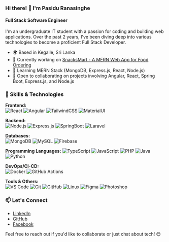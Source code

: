 ### Hi there! 👋 I'm Pasidu Ranasinghe

#### Full Stack Software Engineer

I'm an undergraduate IT student with a passion for coding and building web applications. Over the past 2 years, I've been diving deep into various technologies to become a proficient Full Stack Developer.

- 🌍 Based in Kegalle, Sri Lanka
- 🚀 Currently working on [SnacksMart - A MERN Web App for Food Ordering](https://github.com/PasiduRanasinghe/SnacksMart)
- 🧠 Learning MERN Stack (MongoDB, Express.js, React, Node.js)
- 🤝 Open to collaborating on projects involving Angular, React, Spring Boot, Express.js, and Node.js

### 🔧 Skills & Technologies

**Frontend:**  
![React](https://img.shields.io/badge/-React-61DAFB?logo=react&logoColor=white) ![Angular](https://img.shields.io/badge/-Angular-DD0031?logo=angular&logoColor=white)  ![TailwindCSS](https://img.shields.io/badge/-TailwindCSS-06B6D4?logo=tailwind-css&logoColor=white) ![MaterialUI](https://img.shields.io/badge/-MaterialUI-0081CB?logo=mui&logoColor=white)

**Backend:**  
![Node.js](https://img.shields.io/badge/-Node.js-339933?logo=node.js&logoColor=white) ![Express.js](https://img.shields.io/badge/-Express.js-000000?logo=express&logoColor=white) ![SpringBoot](https://img.shields.io/badge/-SpringBoot-6DB33F?logo=spring&logoColor=white) ![Laravel](https://img.shields.io/badge/-Laravel-FF2D20?logo=laravel&logoColor=white) 

**Databases:**  
![MongoDB](https://img.shields.io/badge/-MongoDB-47A248?logo=mongodb&logoColor=white) ![MySQL](https://img.shields.io/badge/-MySQL-4479A1?logo=mysql&logoColor=white) ![Firebase](https://img.shields.io/badge/-Firebase-FFCA28?logo=firebase&logoColor=black)

**Programming Languages:**
![TypeScript](https://img.shields.io/badge/-TypeScript-3178C6?logo=typescript&logoColor=white) ![JavaScript](https://img.shields.io/badge/-JavaScript-F7DF1E?logo=javascript&logoColor=black) ![PHP](https://img.shields.io/badge/-PHP-777BB4?logo=php&logoColor=white) ![Java](https://img.shields.io/badge/-Java-007396?logo=java&logoColor=white) ![Python](https://img.shields.io/badge/-Python-3776AB?logo=python&logoColor=white)

**DevOps/CI-CD:**  
![Docker](https://img.shields.io/badge/-Docker-2496ED?logo=docker&logoColor=white) ![GitHub Actions](https://img.shields.io/badge/-GitHub%20Actions-2088FF?logo=github-actions&logoColor=white)  

**Tools & Others:**  
![VS Code](https://img.shields.io/badge/-VS_Code-007ACC?logo=visual-studio-code&logoColor=white) ![Git](https://img.shields.io/badge/-Git-F05032?logo=git&logoColor=white) ![GitHub](https://img.shields.io/badge/-GitHub-181717?logo=github&logoColor=white) ![Linux](https://img.shields.io/badge/-Linux-FCC624?logo=linux&logoColor=black) ![Figma](https://img.shields.io/badge/-Figma-F24E1E?logo=figma&logoColor=white) ![Photoshop](https://img.shields.io/badge/-Photoshop-31A8FF?logo=adobe-photoshop&logoColor=white)

### 📫 Let's Connect

- [LinkedIn](https://www.linkedin.com/in/pasidu-ranasinghe)
- [GitHub](https://github.com/PasiduRanasinghe)
- [Facebook](https://www.facebook.com/pasiduranasinghe0)

Feel free to reach out if you'd like to collaborate or just chat about tech! 😊
